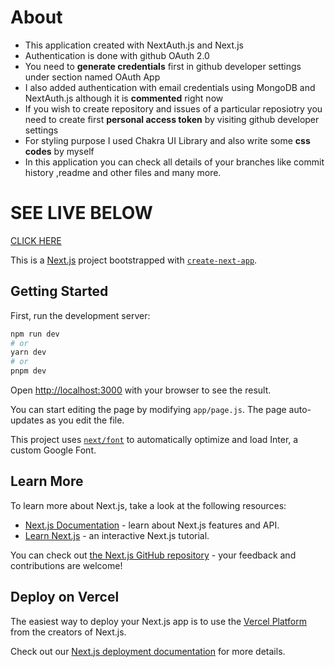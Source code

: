 # About 

+ This application created with NextAuth.js and Next.js 
+ Authentication is done with github OAuth 2.0 
+ You need to **generate credentials** first in github developer settings under section named OAuth App
+ I also added authentication with email credentials using MongoDB and NextAuth.js although it is **commented** right now 
+ If you wish to create repository and issues of a particular reposiotry you need to create first **personal access token** by visiting github developer settings
+ For styling purpose I used Chakra UI Library and also write some **css codes** by myself
+ In this application you can check all details of your branches like commit history ,readme and other files and many more.
  

# SEE LIVE BELOW
[CLICK HERE](https://github-oauthapp.vercel.app/)





This is a [Next.js](https://nextjs.org/) project bootstrapped with [`create-next-app`](https://github.com/vercel/next.js/tree/canary/packages/create-next-app).

## Getting Started

First, run the development server:

```bash
npm run dev
# or
yarn dev
# or
pnpm dev
```

Open [http://localhost:3000](http://localhost:3000) with your browser to see the result.

You can start editing the page by modifying `app/page.js`. The page auto-updates as you edit the file.

This project uses [`next/font`](https://nextjs.org/docs/basic-features/font-optimization) to automatically optimize and load Inter, a custom Google Font.

## Learn More

To learn more about Next.js, take a look at the following resources:

- [Next.js Documentation](https://nextjs.org/docs) - learn about Next.js features and API.
- [Learn Next.js](https://nextjs.org/learn) - an interactive Next.js tutorial.

You can check out [the Next.js GitHub repository](https://github.com/vercel/next.js/) - your feedback and contributions are welcome!

## Deploy on Vercel

The easiest way to deploy your Next.js app is to use the [Vercel Platform](https://vercel.com/new?utm_medium=default-template&filter=next.js&utm_source=create-next-app&utm_campaign=create-next-app-readme) from the creators of Next.js.

Check out our [Next.js deployment documentation](https://nextjs.org/docs/deployment) for more details.
